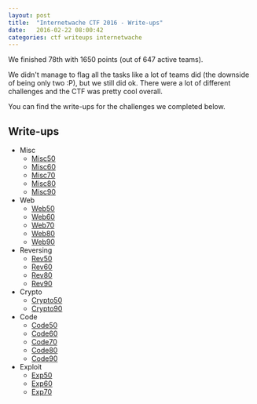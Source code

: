 ```yaml
---
layout: post
title:  "Internetwache CTF 2016 - Write-ups"
date:   2016-02-22 08:00:42
categories: ctf writeups internetwache
---
```


We finished 78th with 1650 points (out of 647 active teams).

We didn't manage to flag all the tasks like a lot of teams did (the downside of being only two :P), but we still did ok. 
There were a lot of different challenges and the CTF was pretty cool overall.

You can find the write-ups for the challenges we completed below.

## Write-ups

 * Misc
   * [Misc50](https://github.com/QuokkaLight/write-ups/blob/master/internetwache-ctf-2016/misc/misc50.md)
   * [Misc60](https://github.com/QuokkaLight/write-ups/blob/master/internetwache-ctf-2016/misc/misc60.md)
   * [Misc70](https://github.com/QuokkaLight/write-ups/blob/master/internetwache-ctf-2016/misc/misc70.md)
   * [Misc80](https://github.com/QuokkaLight/write-ups/blob/master/internetwache-ctf-2016/misc/misc80.md)
   * [Misc90](https://github.com/QuokkaLight/write-ups/blob/master/internetwache-ctf-2016/misc/misc90.md)
 * Web
   * [Web50](https://github.com/QuokkaLight/write-ups/blob/master/internetwache-ctf-2016/web/web50.md)
   * [Web60](https://github.com/QuokkaLight/write-ups/blob/master/internetwache-ctf-2016/web/web60.md)
   * [Web70](https://github.com/QuokkaLight/write-ups/blob/master/internetwache-ctf-2016/web/web70.md)
   * [Web80](https://github.com/QuokkaLight/write-ups/blob/master/internetwache-ctf-2016/web/web80.md)
   * [Web90](https://github.com/QuokkaLight/write-ups/blob/master/internetwache-ctf-2016/web/web90.md)
 * Reversing
   * [Rev50](https://github.com/QuokkaLight/write-ups/blob/master/internetwache-ctf-2016/reverse/rev50.md)
   * [Rev60](https://github.com/QuokkaLight/write-ups/blob/master/internetwache-ctf-2016/reverse/rev60.md)
   * [Rev80](https://github.com/QuokkaLight/write-ups/blob/master/internetwache-ctf-2016/reverse/rev80.md)
   * [Rev90](https://github.com/QuokkaLight/write-ups/blob/master/internetwache-ctf-2016/reverse/rev90.md)
 * Crypto
   * [Crypto50](https://github.com/QuokkaLight/write-ups/blob/master/internetwache-ctf-2016/crypto/crypto50.md)
   * [Crypto90](https://github.com/QuokkaLight/write-ups/blob/master/internetwache-ctf-2016/crypto/crypto90.md)
 * Code
   * [Code50](https://github.com/QuokkaLight/write-ups/blob/master/internetwache-ctf-2016/code/code50.md)
   * [Code60](https://github.com/QuokkaLight/write-ups/blob/master/internetwache-ctf-2016/code/code60.md)
   * [Code70](https://github.com/QuokkaLight/write-ups/blob/master/internetwache-ctf-2016/code/code70.md)
   * [Code80](https://github.com/QuokkaLight/write-ups/blob/master/internetwache-ctf-2016/code/code80.md)
   * [Code90](https://github.com/QuokkaLight/write-ups/blob/master/internetwache-ctf-2016/code/code90.md)
 * Exploit
   * [Exp50](https://github.com/QuokkaLight/write-ups/blob/master/internetwache-ctf-2016/exploit/exp50.md)
   * [Exp60](https://github.com/QuokkaLight/write-ups/blob/master/internetwache-ctf-2016/exploit/exp60.md)
   * [Exp70](https://github.com/QuokkaLight/write-ups/blob/master/internetwache-ctf-2016/exploit/exp70.md)
